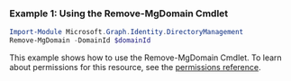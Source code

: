 ### Example 1: Using the Remove-MgDomain Cmdlet
```powershell
Import-Module Microsoft.Graph.Identity.DirectoryManagement
Remove-MgDomain -DomainId $domainId
```
This example shows how to use the Remove-MgDomain Cmdlet.
To learn about permissions for this resource, see the [permissions reference](/graph/permissions-reference).
